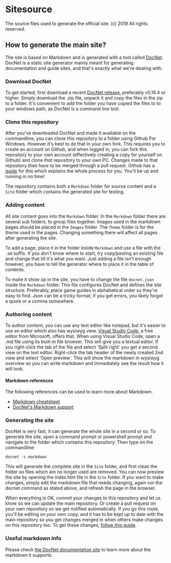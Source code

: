 # Sitesource

The source files used to generate the official site. (c) 2019 All rights reserved. 

## How to generate the main site?

The site is based on Markdown and is generated with a tool called [DocNet](https://github.com/FransBouma/DocNet). DocNet is a static site
generator mainly meant for generating documentation and guide sites, and that's exactly what we're dealing with.

### Download DocNet
To get started, first download a recent [DocNet release](https://github.com/FransBouma/DocNet/releases), preferably v0.16.4 or higher. Simply
download the .zip file, unpack it and copy the files in the zip to a folder. It's convenient to add the folder you have copied the files to to 
your windows path, as DocNet is a command line tool.

### Clone this repository
After you've downloaded DocNet and made it available on the commandline, you can clone this repository to a folder using Github For Windows. However it's best to do that in your own fork. This requires you to create an account on Github, and when logged in, you can 
fork this repository to your own account (effectively creating a copy for yourself on Github) and clone *that* repository to your own
PC. Changes made to that repository then have to be merged through a pull request. Github has a [guide](https://guides.github.com/activities/forking/) for this which explains the whole process for you. You'll be up and running in no time!

The repository contains both a `Markdown` folder for source content and a `Site` folder which contains the generated site for testing. 

### Adding content
All site content goes into the `Markdown` folder. In the `Markdown` folder there are several sub folders, to group files together. Images
used in the markdown pages should be placed in the `Images` folder. The `Theme` folder is for the theme used in the pages. Changing something
there will affect all pages after generating the site. 

To add a page, place it in the folder inside `Markdown` and use a file with the `.md` suffix. If you don't know where to start, try copy/pasting
an existing file and change that till it's what you want. Just adding a file isn't enough however, you have to tell the generator where to 
place it in the table of contents. 

To make it show up in the site, you have to change the file `docnet.json` inside the `Markdown` folder. This file configures DocNet and defines the
site structure. Preferably, place game guides in alphabetical order so they're easy to find. Json can be a tricky format, if you get errors, you likely
forgot a quote or a comma somewhere. 

### Authoring content
To author content, you can use any text editor like notepad, but it's easier to use an editor which also has wysiwyg view. 
[Visual Studio Code](https://code.visualstudio.com), a free editor from Microsoft, offers that. When using Visual Studio Code, open a .md file using its
built-in file browser. This will give you a textual editor. If you right-click the tab of the file and select 'Split right' you get a second 
view on the text editor. Right-click the tab header of the newly created 2nd view and select 'Open preview'. This will show the markdown in wysiwyg overview
so you can write markdown and immediately see the result how it will look.

#### Markdown references
The following references can be used to learn more about Markdown:

* [Markdown cheatsheet](https://github.com/adam-p/markdown-here/wiki/Markdown-Cheatsheet)
* [DocNet's Markdown support](http://fransbouma.github.io/DocNet/WritingcontentusingMarkdown.htm)

### Generating the site
DocNet is very fast, it can generate the whole site in a second or so. To generate the site, open a command prompt or powershell prompt and navigate to the
folder which contains this repository. Then type on the commandline:

```
docnet -c markdown
```

This will generate the complete site in the `Site` folder, and first clean the folder so files which are no longer used are removed. You can now preview
the site by opening the index.htm file in the `Site` folder. If you want to make changes, simply edit the markdown file that needs changing, again run the 
docnet command as stated above, and refresh the page in the browser. 

When everything is OK, commit your changes to this repository and let us know so we can update the main repository. Or create a 
pull request on your own repository so we get notified automatically. If you go this route, you'll be editing on your own copy, and
it has to be kept up to date with the main repository so you get changes merged in when others make changes on this repository too. 
To get these changes, [follow this guide](https://help.github.com/en/articles/syncing-a-fork).

### Useful markdown info
Please check [the DocNet documentation site](http://fransbouma.github.io/DocNet/WritingcontentusingMarkdown.htm) to learn more about the markdown it supports.